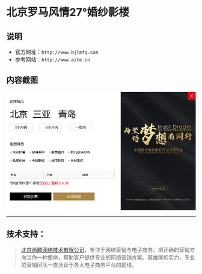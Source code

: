 # 北京罗马风情27°婚纱影楼

## 说明
* 官方网址：`http://www.bjlmfq.com`
* 参考网站：`http://www.aite.cn`

## 内容截图
![screenshot](screenshot.jpg)

***

## 技术支持：
>[北京尚鹏网络技术有限公司](http://www.sunpun.com)，专注于网络营销与电子商务、把正确的营销方向当作一种使命，帮助客户提供专业的网络营销方案。其雄厚的实力，专业的营销团队一直活跃于各大电子商务平台的前线。
